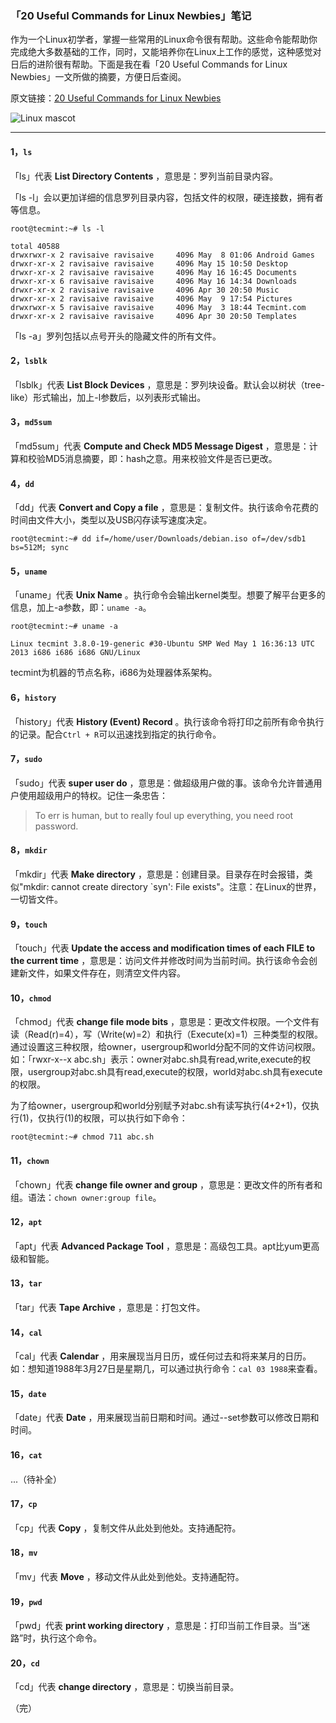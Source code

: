 ### 「20 Useful Commands for Linux Newbies」笔记 ###

作为一个Linux初学者，掌握一些常用的Linux命令很有帮助。这些命令能帮助你完成绝大多数基础的工作，同时，又能培养你在Linux上工作的感觉，这种感觉对日后的进阶很有帮助。下面是我在看「20 Useful Commands for Linux Newbies」一文所做的摘要，方便日后查阅。

原文链接：[20 Useful Commands for Linux Newbies](http://www.tecmint.com/useful-linux-commands-for-newbies/)

![Linux mascot](http://www.lingcc.com/wp-content/uploads/2013/03/Linux.jpg)

******

#### 1，``ls`` ####

「ls」代表 **List Directory Contents** ，意思是：罗列当前目录内容。

「ls -l」会以更加详细的信息罗列目录内容，包括文件的权限，硬连接数，拥有者等信息。

	root@tecmint:~# ls -l

	total 40588
	drwxrwxr-x 2 ravisaive ravisaive     4096 May  8 01:06 Android Games
	drwxr-xr-x 2 ravisaive ravisaive     4096 May 15 10:50 Desktop
	drwxr-xr-x 2 ravisaive ravisaive     4096 May 16 16:45 Documents
	drwxr-xr-x 6 ravisaive ravisaive     4096 May 16 14:34 Downloads
	drwxr-xr-x 2 ravisaive ravisaive     4096 Apr 30 20:50 Music
	drwxr-xr-x 2 ravisaive ravisaive     4096 May  9 17:54 Pictures
	drwxrwxr-x 5 ravisaive ravisaive     4096 May  3 18:44 Tecmint.com
	drwxr-xr-x 2 ravisaive ravisaive     4096 Apr 30 20:50 Templates

「ls -a」罗列包括以点号开头的隐藏文件的所有文件。

#### 2，``lsblk`` ####

「lsblk」代表 **List Block Devices** ，意思是：罗列块设备。默认会以树状（tree-like）形式输出，加上-l参数后，以列表形式输出。

#### 3，``md5sum`` ####

「md5sum」代表 **Compute and Check MD5 Message Digest** ，意思是：计算和校验MD5消息摘要，即：hash之意。用来校验文件是否已更改。

#### 4，``dd`` ####

「dd」代表 **Convert and Copy a file** ，意思是：复制文件。执行该命令花费的时间由文件大小，类型以及USB闪存读写速度决定。

	root@tecmint:~# dd if=/home/user/Downloads/debian.iso of=/dev/sdb1 bs=512M; sync

#### 5，``uname`` ####

「uname」代表 **Unix Name** 。执行命令会输出kernel类型。想要了解平台更多的信息，加上-a参数，即：``uname -a``。

	root@tecmint:~# uname -a

	Linux tecmint 3.8.0-19-generic #30-Ubuntu SMP Wed May 1 16:36:13 UTC 2013 i686 i686 i686 GNU/Linux

tecmint为机器的节点名称，i686为处理器体系架构。

#### 6，``history`` ####

「history」代表 **History (Event) Record** 。执行该命令将打印之前所有命令执行的记录。配合``Ctrl + R``可以迅速找到指定的执行命令。

#### 7，``sudo`` ####

「sudo」代表 **super user do** ，意思是：做超级用户做的事。该命令允许普通用户使用超级用户的特权。记住一条忠告：

>  To err is human, but to really foul up everything, you need root password.

#### 8，``mkdir`` ####

「mkdir」代表 **Make directory** ，意思是：创建目录。目录存在时会报错，类似"mkdir: cannot create directory `syn': File exists"。注意：在Linux的世界，一切皆文件。

#### 9，``touch`` ####

「touch」代表 **Update the access and modification times of each FILE to the current time** ，意思是：访问文件并修改时间为当前时间。执行该命令会创建新文件，如果文件存在，则清空文件内容。

#### 10，``chmod`` ####

「chmod」代表 **change file mode bits** ，意思是：更改文件权限。一个文件有读（Read(r)=4），写（Write(w)=2）和执行（Execute(x)=1）三种类型的权限。通过设置这三种权限，给owner，usergroup和world分配不同的文件访问权限。如：「rwxr-x--x   abc.sh」表示：owner对abc.sh具有read,write,execute的权限，usergroup对abc.sh具有read,execute的权限，world对abc.sh具有execute的权限。

为了给owner，usergroup和world分别赋予对abc.sh有读写执行(4+2+1)，仅执行(1)，仅执行(1)的权限，可以执行如下命令：

	root@tecmint:~# chmod 711 abc.sh

#### 11，``chown`` ####

「chown」代表 **change file owner and group** ，意思是：更改文件的所有者和组。语法：``chown owner:group file``。

#### 12，``apt`` ####

「apt」代表 **Advanced Package Tool** ，意思是：高级包工具。apt比yum更高级和智能。

#### 13，``tar`` ####

「tar」代表 **Tape Archive** ，意思是：打包文件。

#### 14，``cal`` ####

「cal」代表 **Calendar** ，用来展现当月日历，或任何过去和将来某月的日历。如：想知道1988年3月27日是星期几，可以通过执行命令：``cal 03 1988``来查看。

#### 15，``date`` ####

「date」代表 **Date** ，用来展现当前日期和时间。通过--set参数可以修改日期和时间。

#### 16，``cat`` ####

  ...（待补全）

#### 17，``cp`` ####

「cp」代表 **Copy** ，复制文件从此处到他处。支持通配符。

#### 18，``mv`` ####

「mv」代表 **Move** ，移动文件从此处到他处。支持通配符。

#### 19，``pwd`` ####

「pwd」代表 **print working directory** ，意思是：打印当前工作目录。当“迷路”时，执行这个命令。

#### 20，``cd`` ####

「cd」代表 **change directory** ，意思是：切换当前目录。

（完）
